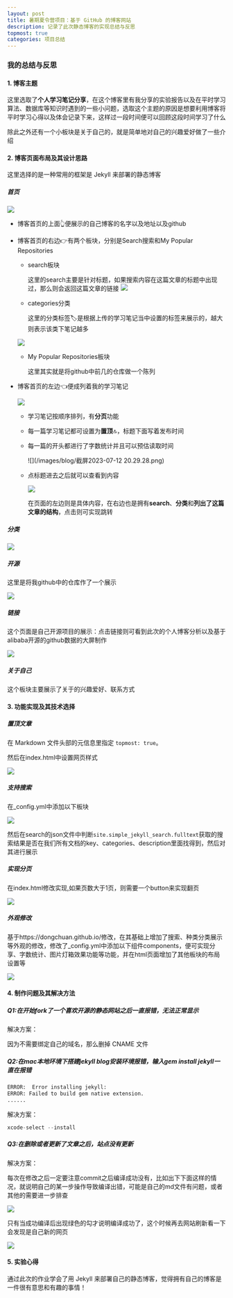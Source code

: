 ```yaml
---
layout: post
title: 暑期夏令营项目：基于 GitHub 的博客网站
description: 记录了此次静态博客的实现总结与反思
topmost: true
categories: 项目总结
---
```

### 我的总结与反思

#### 1. 博客主题

这里选取了**个人学习笔记分享**，在这个博客里有我分享的实验报告以及在平时学习算法、数据库等知识时遇到的一些小问题，选取这个主题的原因是想要利用博客将平时学习心得以及体会记录下来，这样过一段时间便可以回顾这段时间学习了什么

除此之外还有一个小板块是关于自己的，就是简单地对自己的兴趣爱好做了一些介绍

#### 2. 博客页面布局及其设计思路

这里选择的是一种常用的框架是 Jekyll 来部署的静态博客

##### 首页
![](/images/blog/first.png)
- 博客首页的上面👆便展示的自己博客的名字以及地址以及github

- 博客首页的右边👉有两个板块，分别是Search搜索和My Popular Repositories

  - search板块

    这里的search主要是针对标题，如果搜索内容在这篇文章的标题中出现过，那么则会返回这篇文章的链接
   ![](/images/blog/2.png)

  - categories分类

    这里的分类标签🏷️是根据上传的学习笔记当中设置的标签来展示的，越大则表示该类下笔记越多

   ![](/images/blog/search.png)
   
  - My Popular Repositories板块

    这里其实就是将github中前几的仓库做一个陈列
    
- 博客首页的左边👈便成列着我的学习笔记

  ![](/images/blog/4.png)
  
  - 学习笔记按顺序排列，有**分页**功能

  - 每一篇学习笔记都可设置为**置顶**🔝，标题下面写着发布时间

  - 每一篇的开头都进行了字数统计并且可以预估读取时间
 
    ![](/images/blog/截屏2023-07-12 20.29.28.png)

  - 点标题进去之后就可以查看到内容

    ![](/images/blog/5.png)

    在页面的左边则是具体内容，在右边也是拥有**search**、**分类**和**列出了这篇文章的结构**，点击则可实现跳转

##### 分类

![](/images/blog/categories.png)

##### 开源

这里是将我github中的仓库作了一个展示

![](/images/blog/opensource.png)

##### 链接

这个页面是自己开源项目的展示：点击链接则可看到此次的个人博客分析以及基于alibaba开源的github数据的大屏制作

![](/images/blog/links.png)

##### 关于自己

这个板块主要展示了关于的兴趣爱好、联系方式

#### 3. 功能实现及其技术选择

##### 置顶文章

在 Markdown 文件头部的元信息里指定 `topmost: true`。

然后在index.html中设置网页样式

![](/images/blog/8.png)

##### 支持搜索

在_config.yml中添加以下板块

![](/images/blog/9.png)

然后在search的json文件中判断`site.simple_jekyll_search.fulltext`获取的搜索结果是否在我们所有文档的key、categories、description里面找得到，然后对其进行展示

##### 实现分页

在index.html修改实现,如果页数大于1页，则需要一个button来实现翻页

![](/images/blog/10.png)


##### 外观修改

基于https://dongchuan.github.io/修改，在其基础上增加了搜索、种类分类展示等外观的修改，修改了_config.yml中添加以下组件components，便可实现分享、字数统计、图片灯箱效果功能等功能，并在html页面增加了其他板块的布局设置等

![](/images/blog/11.png)

#### 4. 制作问题及其解决方法

##### Q1:在开始fork了一个喜欢开源的静态网站之后一直报错，无法正常显示

解决方案：

因为不需要绑定自己的域名，那么删掉 CNAME 文件

##### Q2:在mac本地环境下搭建jekyll blog安装环境报错，输入gem install jekyll一直在报错

```py
ERROR:  Error installing jekyll:
ERROR: Failed to build gem native extension.
......
```

解决方案：

```py
xcode-select --install
```

##### Q3:在删除或者更新了文章之后，站点没有更新

解决方案：

每次在修改之后一定要注意commit之后编译成功没有，比如出下下面这样的情况，就说明自己的某一步操作导致编译出错，可能是自己的md文件有问题，或者其他的需要进一步排查

![](/images/blog/12.png)

只有当成功编译后出现绿色的勾才说明编译成功了，这个时候再去网站刷新看一下会发现是自己新的网页

![](/images/blog/13.png)



#### 5. 实验心得

通过此次的作业学会了用 Jekyll 来部署自己的静态博客，觉得拥有自己的博客是一件很有意思和有趣的事情！
